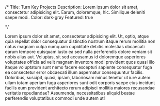 /*
Title: Turn Key Projects
Description: Lorem ipsum dolor sit amet, consectetur adipisicing elit. Earum, doloremque, hic. Similique deleniti saepe modi.
Color: dark-gray
Featured: true

*/


Lorem ipsum dolor sit amet, consectetur adipisicing elit. Ut, optio, atque quia repellat dolor consequatur distinctio nostrum itaque rerum mollitia non natus magnam culpa numquam cupiditate debitis molestias obcaecati earum tempore quisquam iusto ea sed nulla perferendis dolore veniam sit nobis alias aut. Voluptas, sit sed accusamus id doloremque asperiores voluptates officia ad velit magnam inventore modi provident quos quasi illo itaque voluptatum sunt nemo facere excepturi sapiente consequatur fuga ea consectetur error obcaecati illum aspernatur consequuntur facilis. Doloribus, suscipit, quasi, ipsam, laboriosam minus tenetur ut iure autem ullam totam aperiam fuga asperiores sunt odit corporis saepe eius incidunt facilis eum provident architecto rerum adipisci mollitia maiores recusandae veritatis repudiandae? Assumenda, necessitatibus aliquid beatae perferendis voluptatibus commodi unde autem ut!
